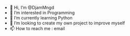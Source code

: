 - 👋 Hi, I’m @DjamMngd
- 👀 I’m interested in Programming
- 🌱 I’m currently learning Python
- 💞️ I’m looking to create my own project to improve myself
- 📫 How to reach me : email

<!---
DjamMngd/DjamMngd is a ✨ special ✨ repository because its `README.md` (this file) appears on your GitHub profile.
You can click the Preview link to take a look at your changes.
--->
